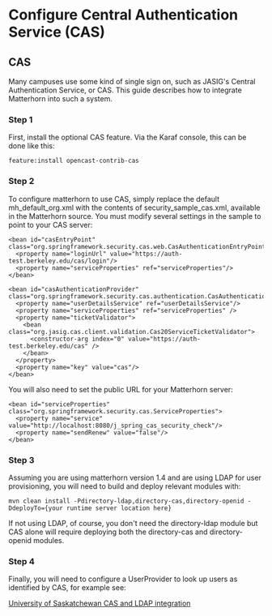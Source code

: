 # Configure Central Authentication Service (CAS)

## CAS
 
Many campuses use some kind of single sign on, such as JASIG's Central Authentication Service, or CAS. This guide describes how to integrate Matterhorn into such a system.
 
### Step 1

First, install the optional CAS feature. Via the Karaf console, this can be done like this:

    feature:install opencast-contrib-cas

### Step 2
To configure matterhorn to use CAS, simply replace the default mh_default_org.xml with the contents of security_sample_cas.xml, available in the Matterhorn source. You must modify several settings in the sample to point to your CAS server:

    <bean id="casEntryPoint" class="org.springframework.security.cas.web.CasAuthenticationEntryPoint">
      <property name="loginUrl" value="https://auth-test.berkeley.edu/cas/login"/>
      <property name="serviceProperties" ref="serviceProperties"/>
    </bean>
    
    <bean id="casAuthenticationProvider" class="org.springframework.security.cas.authentication.CasAuthenticationProvider">
      <property name="userDetailsService" ref="userDetailsService"/>
      <property name="serviceProperties" ref="serviceProperties" />
      <property name="ticketValidator">
        <bean class="org.jasig.cas.client.validation.Cas20ServiceTicketValidator">
          <constructor-arg index="0" value="https://auth-test.berkeley.edu/cas" />
        </bean>
      </property>
      <property name="key" value="cas"/>
    </bean>

You will also need to set the public URL for your Matterhorn server:

    <bean id="serviceProperties" class="org.springframework.security.cas.ServiceProperties">
      <property name="service" value="http://localhost:8080/j_spring_cas_security_check"/>
      <property name="sendRenew" value="false"/>
    </bean>
 
### Step 3
Assuming you are using matterhorn version 1.4 and are using LDAP for user provisioning, you will need to build and deploy relevant modules with:

    mvn clean install -Pdirectory-ldap,directory-cas,directory-openid -DdeployTo={your runtime server location here}

If not using LDAP, of course, you don't need the directory-ldap module but CAS alone will require deploying both the directory-cas and directory-openid modules.
 
### Step 4
Finally, you will need to configure a UserProvider to look up users as identified by CAS, for example see:

[University of Saskatchewan CAS and LDAP integration](https://opencast.jira.com/wiki/display/MH/University+of+Saskatchewan+CAS+and+LDAP+integration)
